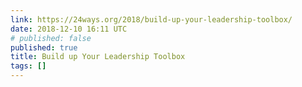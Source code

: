```yaml
---
link: https://24ways.org/2018/build-up-your-leadership-toolbox/
date: 2018-12-10 16:11 UTC
# published: false
published: true
title: Build up Your Leadership Toolbox
tags: []
---
```



